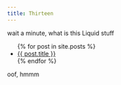 ```yaml
---
title: Thirteen
---
```

wait a minute, what is this Liquid stuff<br>
<ul>
  {% for post in site.posts %}
    <li>
      <a href="learning{ post.url }">{{ post.title }}</a>
    </li>
  {% endfor %}
</ul>
oof, hmmm
  
